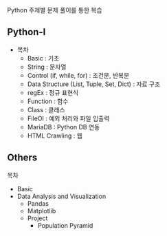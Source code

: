 Python 주제별 문제 풀이를 통한 복습
 
## Python-I 

* 목차  
  * Basic : 기초 
  * String : 문자열
  * Control (if, while, for) : 조건문, 반복문 
  * Data Structure (List, Tuple, Set, Dict) : 자료 구조 
  * regEx : 정규 표현식
  * Function : 함수 
  * Class : 클래스
  * FileOI : 예외 처리와 파일 입출력
  * MariaDB : Python DB 연동
  * HTML Crawling : 웹  

## Others

목차 
* Basic
* Data Analysis and Visualization
  * Pandas
  * Matplotlib
  * Project 
    * Population Pyramid
